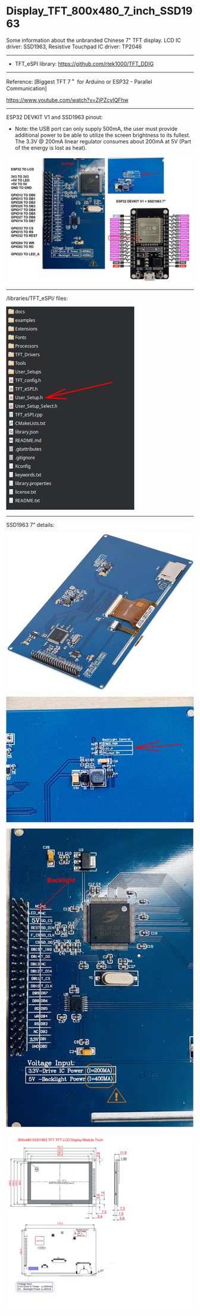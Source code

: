 # Display_TFT_800x480_7_inch_SSD1963
Some information about the unbranded Chinese 7" TFT display. LCD IC driver: SSD1963, Resistive Touchpad IC driver: TP2046

------

- TFT_eSPI library: https://github.com/rtek1000/TFT_DDIG

------

Reference:
[Biggest TFT 7＂ for Arduino or ESP32 - Parallel Communication]

https://www.youtube.com/watch?v=ZjPZcyIQFhw

------

ESP32 DEVKIT V1 and SSD1963 pinout:

- Note: the USB port can only supply 500mA, the user must provide additional power to be able to utilize the screen brightness to its fullest. The 3.3V @ 200mA linear regulator consumes about 200mA at 5V (Part of the energy is lost as heat).

![img](https://raw.githubusercontent.com/rtek1000/Display_TFT_800x480_7_inch_SSD1963/main/ESP32%2BLCD-pinout1.jpg)

------

/libraries/TFT_eSPI/ files:

![img](https://raw.githubusercontent.com/rtek1000/Display_TFT_800x480_7_inch_SSD1963/main/TFT_eSPI_files.png)

------

SSD1963 7" details:

![img](https://raw.githubusercontent.com/rtek1000/Display_TFT_800x480_7_inch_SSD1963/main/SSD1963.jpg)

![img](https://raw.githubusercontent.com/rtek1000/Display_TFT_800x480_7_inch_SSD1963/main/SSD1963_2.jpg)

![img](https://raw.githubusercontent.com/rtek1000/Display_TFT_800x480_7_inch_SSD1963/main/SSD1963_1.jpg)

![img](https://raw.githubusercontent.com/rtek1000/Display_TFT_800x480_7_inch_SSD1963/main/800x480%20SSD1963%20TFT%20TFT%20LCD%20Display%20Module%207inch.png)
